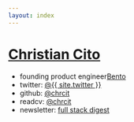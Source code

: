 ```yaml
---
layout: index
---
```


<h1 class="site-title"><a href="{{ site.url }}">Christian Cito</a></h1>
<ul class="site-list">
  <li>founding product engineer<a target="_blank" href="https://bento.me">Bento</a></li> 
  <li><span>twitter:</span> <a target="_blank" href="https://twitter.com/{{ site.twitter }}">@{{ site.twitter }}</a></li>
  <li><span>github:</span> <a target="_blank" href="https://github.com/chrcit">@chrcit</a></li>
  <li><span>readcv:</span> <a target="_blank" href="https://read.cv/chrcit">@chrcit</a></li>
  <li><span>newsletter:</span> <a target="_blank" href="https://app.mailbrew.com/chrcit/devs-fh98L5BO4g2T">full stack digest</a></li>
</ul>
